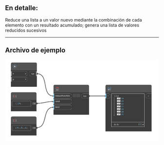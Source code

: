 ## En detalle:
Reduce una lista a un valor nuevo mediante la combinación de cada elemento con un resultado acumulado; genera una lista de valores reducidos sucesivos
___
## Archivo de ejemplo

![Scan](./CoreNodeModels.HigherOrder.ScanList_img.jpg)

